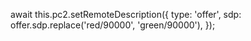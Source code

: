 await this.pc2.setRemoteDescription({
  type: 'offer',
  sdp: offer.sdp.replace('red/90000', 'green/90000'),
});
